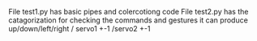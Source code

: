 File test1.py has basic pipes and colercotiong code
File test2.py has the catagorization for checking the commands and gestures 
it can produce up/down/left/right / servo1 +-1 /servo2 +-1

